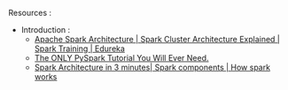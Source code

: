 Resources : 
- Introduction :
	- [Apache Spark Architecture | Spark Cluster Architecture Explained | Spark Training | Edureka](https://www.youtube.com/watch?v=jffQhcweGwY&ab_channel=edureka%21)
	- [The ONLY PySpark Tutorial You Will Ever Need.](https://www.youtube.com/watch?v=cZS5xYYIPzk&ab_channel=MoranReznik)
	- [Spark Architecture in 3 minutes| Spark components | How spark works](https://www.youtube.com/watch?v=OlYKyZvN2FA&ab_channel=BigDataThoughts)

